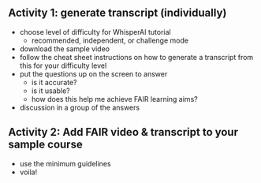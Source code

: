 ## Activity 1: generate transcript (individually)
- choose level of difficulty for WhisperAI tutorial
    - recommended, independent, or challenge mode
- download the sample video
- follow the cheat sheet instructions on how to generate a transcript from this for your difficulty level
- put the questions up on the screen to answer 
    - is it accurate? 
    - is it usable? 
    - how does this help me achieve FAIR learning aims?
- discussion in a group of the answers

## Activity 2: Add FAIR video & transcript to your sample course
- use the minimum guidelines 
- voila!
